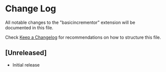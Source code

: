 # Change Log

All notable changes to the "basicincrementor" extension will be documented in this file.

Check [Keep a Changelog](http://keepachangelog.com/) for recommendations on how to structure this file.

## [Unreleased]

- Initial release
